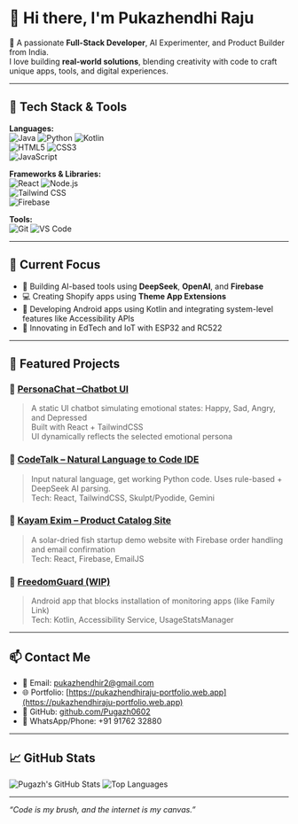 # 👋 Hi there, I'm Pukazhendhi Raju

🚀 A passionate **Full-Stack Developer**, AI Experimenter, and Product Builder from India.  
I love building **real-world solutions**, blending creativity with code to craft unique apps, tools, and digital experiences.

---

## 🔧 Tech Stack & Tools

**Languages:**  
![Java](https://img.shields.io/badge/-Java-007396?logo=java&logoColor=white) 
![Python](https://img.shields.io/badge/-Python-3776AB?logo=python&logoColor=white) 
![Kotlin](https://img.shields.io/badge/-Kotlin-0095D5?logo=kotlin&logoColor=white)  
![HTML5](https://img.shields.io/badge/-HTML5-E34F26?logo=html5&logoColor=white) 
![CSS3](https://img.shields.io/badge/-CSS3-1572B6?logo=css3&logoColor=white)  
![JavaScript](https://img.shields.io/badge/-JavaScript-F7DF1E?logo=javascript&logoColor=black)

**Frameworks & Libraries:**  
![React](https://img.shields.io/badge/-React-61DAFB?logo=react&logoColor=black) 
![Node.js](https://img.shields.io/badge/-Node.js-339933?logo=node.js&logoColor=white)  
![Tailwind CSS](https://img.shields.io/badge/-TailwindCSS-38B2AC?logo=tailwind-css&logoColor=white)  
![Firebase](https://img.shields.io/badge/-Firebase-FFCA28?logo=firebase&logoColor=black)

**Tools:**  
![Git](https://img.shields.io/badge/-Git-F05032?logo=git&logoColor=white) 
![VS Code](https://img.shields.io/badge/-VS%20Code-007ACC?logo=visual-studio-code&logoColor=white) 

---

## 🧠 Current Focus

- 🧩 Building AI-based tools using **DeepSeek**, **OpenAI**, and **Firebase**
- 💻 Creating Shopify apps using **Theme App Extensions**
- 📱 Developing Android apps using Kotlin and integrating system-level features like Accessibility APIs
- 🔬 Innovating in EdTech and IoT with ESP32 and RC522

---

## 🚀 Featured Projects

### 🔹 [PersonaChat –Chatbot UI](http://personachat-9i9j.vercel.app/chat)
> A static UI chatbot simulating emotional states: Happy, Sad, Angry, and Depressed  
> Built with React + TailwindCSS  
> UI dynamically reflects the selected emotional persona

### 🔹 [CodeTalk – Natural Language to Code IDE]()
> Input natural language, get working Python code. Uses rule-based + DeepSeek AI parsing.  
> Tech: React, TailwindCSS, Skulpt/Pyodide, Gemini

### 🔹 [Kayam Exim – Product Catalog Site](https://kayamexim-2aab1.web.app/)
> A solar-dried fish startup demo website with Firebase order handling and email confirmation  
> Tech: React, Firebase, EmailJS

### 🔹 [FreedomGuard (WIP)]()
> Android app that blocks installation of monitoring apps (like Family Link)  
> Tech: Kotlin, Accessibility Service, UsageStatsManager

---

## 📫 Contact Me

- 📧 Email: [pukazhendhir2@gmail.com](mailto:pukazhendhir2@gmail.com)
- 🌐 Portfolio: [https://pukazhendhiraju-portfolio.web.app](https://pukazhendhiraju-portfolio.web.app)
- 🐙 GitHub: [github.com/Pugazh0602](https://github.com/Pugazh0602)
- 📱 WhatsApp/Phone: +91 91762 32880

---

## 📈 GitHub Stats

![Pugazh's GitHub Stats](https://github-readme-stats.vercel.app/api?username=Pugazh0602&show_icons=true&theme=radical)
![Top Languages](https://github-readme-stats.vercel.app/api/top-langs/?username=Pugazh0602&layout=compact&theme=radical)

---

_“Code is my brush, and the internet is my canvas.”_

